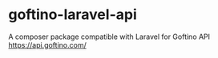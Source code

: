 # goftino-laravel-api
A composer package compatible with Laravel for Goftino API https://api.goftino.com/
